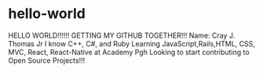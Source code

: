 # hello-world
HELLO WORLD!!!!!!
GETTING MY GITHUB TOGETHER!!!
Name: Cray J. Thomas Jr
I know C++, C#, and Ruby
Learning JavaScript,Rails,HTML, CSS, MVC, React, React-Native at Academy Pgh
Looking to start contributing to Open Source Projects!!!
